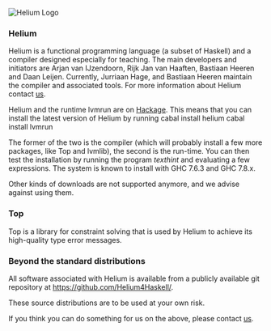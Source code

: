 ![Helium Logo](http://www.cs.uu.nl/people/jur/Helium_0300pix.jpg)

### Helium

Helium is a functional programming language (a subset of Haskell) and a
compiler designed especially for teaching. The main developers and
initiators are Arjan van IJzendoorn, Rijk Jan van Haaften, Bastiaan
Heeren and Daan Leijen. Currently, Jurriaan Hage, and Bastiaan Heeren
maintain the compiler and associated tools. For more information about
Helium contact [us](mailto:helium4haskell@gmail.com).

Helium and the runtime lvmrun are on
[Hackage](https://hackage.haskell.org/package/helium). This means that
you can install the latest version of Helium by running
    cabal install helium
    cabal install lvmrun

The former of the two is the compiler (which will probably install a few
more packages, like Top and lvmlib), the second is the run-time. You can
then test the installation by running the program *texthint* and
evaluating a few expressions. The system is known to install with GHC
7.6.3 and GHC 7.8.x.

Other kinds of downloads are not supported anymore, and we advise
against using them.

### Top

Top is a library for constraint solving that is used by Helium to achieve
its high-quality type error messages.

### Beyond the standard distributions

All software associated with Helium is available from a publicly
available git repository at <https://github.com/Helium4Haskell/>.

These source distributions are to be used at your own risk.

If you think you can do something for us on the above, please contact
[us](mailto:helium4haskell@gmail.com).
